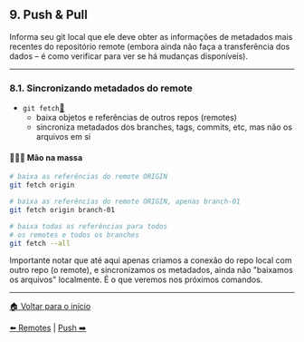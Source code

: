 ## 9. Push & Pull

Informa seu git local que ele deve obter as informações de metadados mais recentes do repositório remote (embora ainda não faça a transferência dos dados – é como verificar para ver se há mudanças disponíveis).

---

### 8.1. Sincronizando metadados do remote

- `git fetch`[🔗](https://git-scm.com/docs/git-fetch/pt_BR)
  - baixa objetos e referências de outros repos (remotes)
  - sincroniza metadados dos branches, tags, commits, etc, mas não os arquivos em si

#### 👨🏻‍💻 Mão na massa

```bash
# baixa as referências do remote ORIGIN
git fetch origin

# baixa as referências do remote ORIGIN, apenas branch-01
git fetch origin branch-01

# baixa todas as referências para todos
# os remotes e todos os branches
git fetch --all
```

Importante notar que até aqui apenas criamos a conexão do repo local com outro repo (o remote), e sincronizamos os metadados, ainda não "baixamos os arquivos" localmente. É o que veremos nos próximos comandos.

---

[🏠 Voltar para o início](./../README.md)

[⬅️ Remotes](./git-commands-07.md) | [Push ➡️](./git-commands-09.md)
